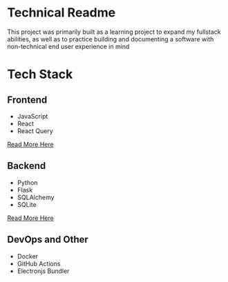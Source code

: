 # Technical Readme

This project was primarily built as a learning project to expand my fullstack abilities, as well as to practice building and documenting a software with non-technical end user experience in mind

# Tech Stack
<!-- <div style="display: flex; justify-content: space-between;">
<div>

### Frontend
- JavaScript
- React
- React Query

</div>
<div>

### Backend
- Python
- Flask
- SQLAlchemy
- SQLite

</div>
<div>

### DevOps
- Docker
- GitHub Actions
- Electronjs Bundler


</div>
<div></div>
</div> -->

## Frontend
- JavaScript
- React
- React Query

[Read More Here](/src/frontend-react/Readme.md)


## Backend
- Python
- Flask
- SQLAlchemy
- SQLite

[Read More Here](/src/backend-flask/Readme.md)

## DevOps and Other
- Docker
- GitHub Actions
- Electronjs Bundler